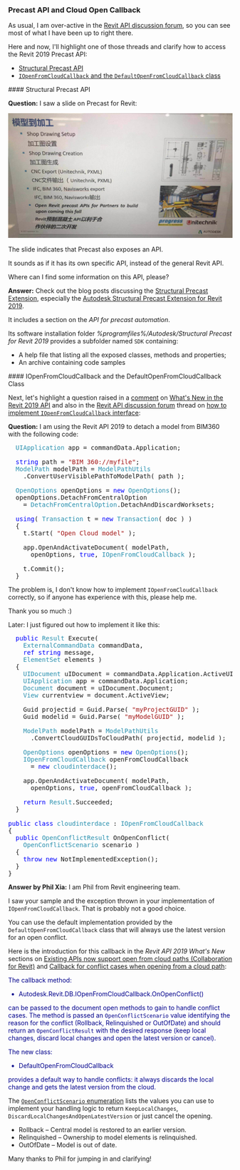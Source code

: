 <head>
<meta http-equiv="Content-Type" content="text/html; charset=utf-8">
<link rel="stylesheet" type="text/css" href="bc.css">
<script src="https://cdn.rawgit.com/google/code-prettify/master/loader/run_prettify.js" type="text/javascript"></script>
<script src="https://cdn.rawgit.com/google/code-prettify/master/loader/run_prettify.js" type="text/javascript"></script>

</head>

<!---

- precast api
  [Q] I saw a slide on Precast for Revit. The slide also indicates the Precast also exposes an API.
  Could you direct where the API document is? It sounds as if it has its own specific API, instead of general Revit API.
  [A] here is a blog post discussing the Autodesk Structural Precast Extension for Revit 2019, including a section on the API for precast automation:
  https://blogs.autodesk.com/revit/2018/05/09/new-structural-precast-extension-for-revit-2019/
  img/precast_api_slide.jpg

- https://thebuildingcoder.typepad.com/blog/2018/04/whats-new-in-the-revit-2019-api.html#comment-4464470775

- https://forums.autodesk.com/t5/revit-api-forum/how-to-implement-iopenfromcloudcallback-interface/m-p/8794693#M38829

twitter:

Structural Precast API, cloud open callback interface and default implementation in the #RevitAPI @AutodeskForge @AutodeskRevit #bim #DynamoBim #ForgeDevCon http://bit.ly/precastapi

As usual, I am over-active in the Revit API discussion forum, so you can see most of what I have been up to right there.
Here and now, I'll highlight one of those threads and clarify how to access the Revit 2019 Precast API
&ndash; Structural Precast API
&ndash; <code>IOpenFromCloudCallback</code> and the <code>DefaultOpenFromCloudCallback</code> class...

linkedin:

Structural Precast API, cloud open callback interface and default implementation in the #RevitAPI

http://bit.ly/precastapi

As usual, I am over-active in the Revit API discussion forum, so you can see most of what I have been up to right there.

Here and now, I'll highlight one of those threads and clarify how to access the Revit 2019 Precast API:

- Structural Precast API
- <code>IOpenFromCloudCallback</code> and the <code>DefaultOpenFromCloudCallback</code> class...

#bim #DynamoBim #ForgeDevCon #Revit #API #IFC #SDK #AI #VisualStudio #Autodesk #AEC #adsk

-->

### Precast API and Cloud Open Callback

As usual, I am over-active in 
the [Revit API discussion forum](http://forums.autodesk.com/t5/revit-api-forum/bd-p/160), so
you can see most of what I have been up to right there.

Here and now, I'll highlight one of those threads and clarify how to access the Revit 2019 Precast API:

- [Structural Precast API](#2) 
- [`IOpenFromCloudCallback` and the `DefaultOpenFromCloudCallback` class](#3) 


####<a name="2"></a> Structural Precast API

**Question:** I saw a slide on Precast for Revit:

<center>
<img src="img/precast_api_slide.jpg" alt="Precast API slide" width="720">
</center>

The slide indicates that Precast also exposes an API.

It sounds as if it has its own specific API, instead of the general Revit API.

Where can I find some information on this API, please?

**Answer:** Check out the blog posts discussing
the [Structural Precast Extension](https://blogs.autodesk.com/revit/tag/structural-precast-extension), especially 
the [Autodesk Structural Precast Extension for Revit 2019](https://blogs.autodesk.com/revit/2018/05/09/new-structural-precast-extension-for-revit-2019).

It includes a section on the *API for precast automation*.

Its software installation folder *%programfiles%/Autodesk/Structural Precast for Revit 2019* provides a subfolder named `SDK` containing:

- A help file that listing all the exposed classes, methods and properties;
- An archive containing code samples

 
####<a name="3"></a> IOpenFromCloudCallback and the DefaultOpenFromCloudCallback Class

Next, let's highlight a question raised in
a [comment](https://thebuildingcoder.typepad.com/blog/2018/04/whats-new-in-the-revit-2019-api.html#comment-4464470775)
on [What's New in the Revit 2019 API](https://thebuildingcoder.typepad.com/blog/2018/04/whats-new-in-the-revit-2019-api.html) and
also in 
the [Revit API discussion forum](http://forums.autodesk.com/t5/revit-api-forum/bd-p/160) thread
on [how to implement `IOpenFromCloudCallback` interface](https://forums.autodesk.com/t5/revit-api-forum/how-to-implement-iopenfromcloudcallback-interface/m-p/8794693):

**Question:** I am using the Revit API 2019 to detach a model from BIM360 with the following code: 

<pre class="code">
&nbsp;&nbsp;<span style="color:#2b91af;">UIApplication</span>&nbsp;app&nbsp;=&nbsp;commandData.Application;
 
&nbsp;&nbsp;<span style="color:blue;">string</span>&nbsp;path&nbsp;=&nbsp;<span style="color:#a31515;">&quot;BIM&nbsp;360://myfile&quot;</span>;
&nbsp;&nbsp;<span style="color:#2b91af;">ModelPath</span>&nbsp;modelPath&nbsp;=&nbsp;<span style="color:#2b91af;">ModelPathUtils</span>
&nbsp;&nbsp;&nbsp;&nbsp;.ConvertUserVisiblePathToModelPath(&nbsp;path&nbsp;);
 
&nbsp;&nbsp;<span style="color:#2b91af;">OpenOptions</span>&nbsp;openOptions&nbsp;=&nbsp;<span style="color:blue;">new</span>&nbsp;<span style="color:#2b91af;">OpenOptions</span>();
&nbsp;&nbsp;openOptions.DetachFromCentralOption&nbsp;
&nbsp;&nbsp;&nbsp;&nbsp;=&nbsp;<span style="color:#2b91af;">DetachFromCentralOption</span>.DetachAndDiscardWorksets;
 
&nbsp;&nbsp;<span style="color:blue;">using</span>(&nbsp;<span style="color:#2b91af;">Transaction</span>&nbsp;t&nbsp;=&nbsp;<span style="color:blue;">new</span>&nbsp;<span style="color:#2b91af;">Transaction</span>(&nbsp;doc&nbsp;)&nbsp;)
&nbsp;&nbsp;{
&nbsp;&nbsp;&nbsp;&nbsp;t.Start(&nbsp;<span style="color:#a31515;">&quot;Open&nbsp;Cloud&nbsp;model&quot;</span>&nbsp;);
 
&nbsp;&nbsp;&nbsp;&nbsp;app.OpenAndActivateDocument(&nbsp;modelPath,&nbsp;
&nbsp;&nbsp;&nbsp;&nbsp;&nbsp;&nbsp;openOptions,&nbsp;<span style="color:blue;">true</span>,&nbsp;<span style="color:#2b91af;">IOpenFromCloudCallback</span>&nbsp;);
 
&nbsp;&nbsp;&nbsp;&nbsp;t.Commit();
&nbsp;&nbsp;}
</pre>

The problem is, I don't know how to implement `IOpenFromCloudCallback` correctly, so if anyone has experience with this, please help me. 

Thank you so much :)

Later: I just figured out how to implement it like this:

<pre class="code">
&nbsp;&nbsp;<span style="color:blue;">public</span>&nbsp;<span style="color:#2b91af;">Result</span>&nbsp;Execute(&nbsp;
&nbsp;&nbsp;&nbsp;&nbsp;<span style="color:#2b91af;">ExternalCommandData</span>&nbsp;commandData,&nbsp;
&nbsp;&nbsp;&nbsp;&nbsp;<span style="color:blue;">ref</span>&nbsp;<span style="color:blue;">string</span>&nbsp;message,&nbsp;
&nbsp;&nbsp;&nbsp;&nbsp;<span style="color:#2b91af;">ElementSet</span>&nbsp;elements&nbsp;)
&nbsp;&nbsp;{
&nbsp;&nbsp;&nbsp;&nbsp;<span style="color:#2b91af;">UIDocument</span>&nbsp;uIDocument&nbsp;=&nbsp;commandData.Application.ActiveUIDocument;
&nbsp;&nbsp;&nbsp;&nbsp;<span style="color:#2b91af;">UIApplication</span>&nbsp;app&nbsp;=&nbsp;commandData.Application;
&nbsp;&nbsp;&nbsp;&nbsp;<span style="color:#2b91af;">Document</span>&nbsp;document&nbsp;=&nbsp;uIDocument.Document;
&nbsp;&nbsp;&nbsp;&nbsp;<span style="color:#2b91af;">View</span>&nbsp;currentview&nbsp;=&nbsp;document.ActiveView;
 
&nbsp;&nbsp;&nbsp;&nbsp;Guid&nbsp;projectid&nbsp;=&nbsp;Guid.Parse(&nbsp;<span style="color:#a31515;">&quot;myProjectGUID&quot;</span>&nbsp;);
&nbsp;&nbsp;&nbsp;&nbsp;Guid&nbsp;modelid&nbsp;=&nbsp;Guid.Parse(&nbsp;<span style="color:#a31515;">&quot;myModelGUID&quot;</span>&nbsp;);
 
&nbsp;&nbsp;&nbsp;&nbsp;<span style="color:#2b91af;">ModelPath</span>&nbsp;modelPath&nbsp;=&nbsp;<span style="color:#2b91af;">ModelPathUtils</span>
&nbsp;&nbsp;&nbsp;&nbsp;&nbsp;&nbsp;.ConvertCloudGUIDsToCloudPath(&nbsp;projectid,&nbsp;modelid&nbsp;);
 
&nbsp;&nbsp;&nbsp;&nbsp;<span style="color:#2b91af;">OpenOptions</span>&nbsp;openOptions&nbsp;=&nbsp;<span style="color:blue;">new</span>&nbsp;<span style="color:#2b91af;">OpenOptions</span>();
&nbsp;&nbsp;&nbsp;&nbsp;<span style="color:#2b91af;">IOpenFromCloudCallback</span>&nbsp;openFromCloudCallback&nbsp;
&nbsp;&nbsp;&nbsp;&nbsp;&nbsp;&nbsp;=&nbsp;<span style="color:blue;">new</span>&nbsp;<span style="color:#2b91af;">cloudinterdace</span>();
 
&nbsp;&nbsp;&nbsp;&nbsp;app.OpenAndActivateDocument(&nbsp;modelPath,&nbsp;
&nbsp;&nbsp;&nbsp;&nbsp;&nbsp;&nbsp;openOptions,&nbsp;<span style="color:blue;">true</span>,&nbsp;openFromCloudCallback&nbsp;);
 
&nbsp;&nbsp;&nbsp;&nbsp;<span style="color:blue;">return</span>&nbsp;<span style="color:#2b91af;">Result</span>.Succeeded;
&nbsp;&nbsp;}
 
<span style="color:blue;">public</span>&nbsp;<span style="color:blue;">class</span>&nbsp;<span style="color:#2b91af;">cloudinterdace</span>&nbsp;:&nbsp;<span style="color:#2b91af;">IOpenFromCloudCallback</span>
{
&nbsp;&nbsp;<span style="color:blue;">public</span>&nbsp;<span style="color:#2b91af;">OpenConflictResult</span>&nbsp;OnOpenConflict(&nbsp;
&nbsp;&nbsp;&nbsp;&nbsp;<span style="color:#2b91af;">OpenConflictScenario</span>&nbsp;scenario&nbsp;)
&nbsp;&nbsp;{
&nbsp;&nbsp;&nbsp;&nbsp;<span style="color:blue;">throw</span>&nbsp;<span style="color:blue;">new</span>&nbsp;NotImplementedException();
&nbsp;&nbsp;}
}
</pre>

**Answer by Phil Xia:** I am Phil from Revit engineering team.

I saw your sample and the exception thrown in your implementation of `IOpenFromCloudCallback`.
That is probably not a good choice.

You can use the default implementation provided by the `DefaultOpenFromCloudCallback` class that will always use the latest version for an open conflict.

Here is the introduction for this callback in the *Revit API 2019 What's New* sections
on [Existing APIs now support open from cloud paths (Collaboration for Revit)](https://thebuildingcoder.typepad.com/blog/2018/04/whats-new-in-the-revit-2019-api.html#4.1.5)
and [Callback for conflict cases when opening from a cloud path](https://thebuildingcoder.typepad.com/blog/2018/04/whats-new-in-the-revit-2019-api.html#4.1.5.2):

<font color="darkblue">

The callback method:

- Autodesk.Revit.DB.IOpenFromCloudCallback.OnOpenConflict()

can be passed to the document open methods to gain to handle conflict cases.
The method is passed an `OpenConflictScenario` value identifying the reason for the conflict (Rollback, Relinquished or OutOfDate) and should return an `OpenConflictResult` with the desired response (keep local changes, discard local changes and open the latest version or cancel).

The new class:

- DefaultOpenFromCloudCallback

provides a default way to handle conflicts: it always discards the local change and gets the latest version from the cloud.

</font> 

The [`OpenConflictScenario` enumeration](https://www.revitapidocs.com/2019/7db711fa-cfb1-39da-a184-5aaf4230b660.htm) lists the values you can use to implement your handling logic to return `KeepLocalChanges`, `DiscardLocalChangesAndOpenLatestVersion` or just cancel the opening.

- Rollback &ndash; Central model is restored to an earlier version.
- Relinquished &ndash; Ownership to model elements is relinquished.
- OutOfDate &ndash; Model is out of date.

Many thanks to Phil for jumping in and clarifying!

